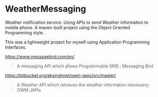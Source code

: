 # WeatherMessaging
Weather notification service. Using APIs to send Weather information to mobile phone.
A maven-built project using the Object Oriented Programming style.

This was a lightweight project for myself using Application Programming Interfaces.

https://www.messagebird.com/en/

> A messaging API which allows Programmable SMS ; Messaging Bird

https://bitbucket.org/aksinghnet/owm-japis/src/master/

> A Weather API which retrieves the weather information necessary; OWM JAPIs



